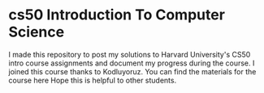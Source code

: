 # cs50 Introduction To Computer Science

  I made this repository to post my solutions to Harvard University's CS50 intro course assignments and document my progress during the course. I joined this course thanks to Kodluyoruz. You can find the materials for the course here  Hope this is helpful to other students.
